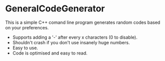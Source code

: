 # GeneralCodeGenerator
This is a simple C++ comand line program generates random codes based on your preferences.
 - Supports adding a '-' after every x characters (0 to disable).
 - Shouldn't crash if you don't use insanely huge numbers.
 - Easy to use.
 - Code is optimised and easy to read.
